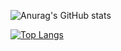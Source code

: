 
![Anurag's GitHub stats](https://github-readme-stats.vercel.app/api?username=CaptainGbaD&theme=prussian&show_icons=true&locale=vi)

[![Top Langs](https://github-readme-stats.vercel.app/api/top-langs/?username=CaptainGbaD&layout=donut&locale=vi)](https://github.com/CaptainGbaD/github-readme-stats)
